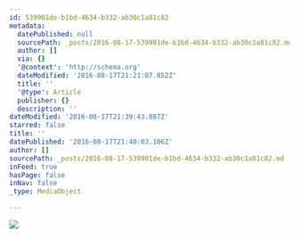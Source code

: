 ```yaml
---
id: 539901de-b1bd-4634-b332-ab30c1a81c82
metadata:
  datePublished: null
  sourcePath: _posts/2016-08-17-539901de-b1bd-4634-b332-ab30c1a81c82.md
  author: []
  via: {}
  '@context': 'http://schema.org'
  dateModified: '2016-08-17T21:21:07.852Z'
  title: ''
  '@type': Article
  publisher: {}
  description: ''
dateModified: '2016-08-17T21:39:43.087Z'
starred: false
title: ''
datePublished: '2016-08-17T21:40:03.106Z'
author: []
sourcePath: _posts/2016-08-17-539901de-b1bd-4634-b332-ab30c1a81c82.md
inFeed: true
hasPage: false
inNav: false
_type: MediaObject

---
```

![](https://the-grid-user-content.s3-us-west-2.amazonaws.com/b6b1611f-c39a-44c3-98b4-9a84833ee6bf.jpg)